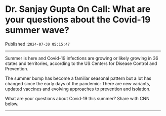 # Dr. Sanjay Gupta On Call: What are your questions about the Covid-19 summer wave?

Published :`2024-07-30 05:15:47`

---

Summer is here and Covid-19 infections are growing or likely growing in 36 states and territories, according to the US Centers for Disease Control and Prevention.

The summer bump has become a familiar seasonal pattern but a lot has changed since the early days of the pandemic: There are new variants, updated vaccines and evolving approaches to prevention and isolation.

What are your questions about Covid-19 this summer? Share with CNN below.

---

